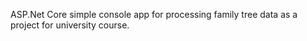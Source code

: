ASP.Net Core simple console app for processing family tree data as a project for university course.
